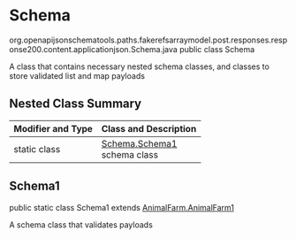 # Schema
org.openapijsonschematools.paths.fakerefsarraymodel.post.responses.response200.content.applicationjson.Schema.java
public class Schema

A class that contains necessary nested schema classes, and classes to store validated list and map payloads

## Nested Class Summary
| Modifier and Type | Class and Description |
| ----------------- | ---------------------- |
| static class | [Schema.Schema1](#schema1)<br> schema class |

## Schema1
public static class Schema1
extends [AnimalFarm.AnimalFarm1](../../../../../../../../components/schemas/AnimalFarm.md#animalfarm1)

A schema class that validates payloads
